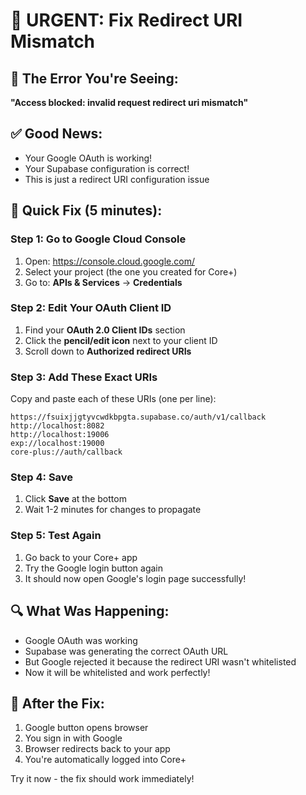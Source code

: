 # 🔧 URGENT: Fix Redirect URI Mismatch

## 🚨 The Error You're Seeing:
**"Access blocked: invalid request redirect uri mismatch"**

## ✅ Good News:
- Your Google OAuth is working!
- Your Supabase configuration is correct!
- This is just a redirect URI configuration issue

## 🎯 Quick Fix (5 minutes):

### Step 1: Go to Google Cloud Console
1. Open: https://console.cloud.google.com/
2. Select your project (the one you created for Core+)
3. Go to: **APIs & Services** → **Credentials**

### Step 2: Edit Your OAuth Client ID
1. Find your **OAuth 2.0 Client IDs** section
2. Click the **pencil/edit icon** next to your client ID
3. Scroll down to **Authorized redirect URIs**

### Step 3: Add These Exact URIs
Copy and paste each of these URIs (one per line):

```
https://fsuixjjgtyvcwdkbpgta.supabase.co/auth/v1/callback
http://localhost:8082
http://localhost:19006
exp://localhost:19000
core-plus://auth/callback
```

### Step 4: Save
1. Click **Save** at the bottom
2. Wait 1-2 minutes for changes to propagate

### Step 5: Test Again
1. Go back to your Core+ app
2. Try the Google login button again
3. It should now open Google's login page successfully!

## 🔍 What Was Happening:
- Google OAuth was working
- Supabase was generating the correct OAuth URL
- But Google rejected it because the redirect URI wasn't whitelisted
- Now it will be whitelisted and work perfectly!

## 🎉 After the Fix:
1. Google button opens browser
2. You sign in with Google
3. Browser redirects back to your app
4. You're automatically logged into Core+

Try it now - the fix should work immediately!
